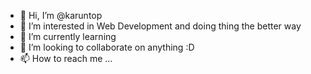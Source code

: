 - 👋 Hi, I’m @karuntop
- 👀 I’m interested in Web Development and doing thing the better way
- 🌱 I’m currently learning 
- 💞️ I’m looking to collaborate on anything :D
- 📫 How to reach me ...

<!---
karuntop/karuntop is a ✨ special ✨ repository because its `README.md` (this file) appears on your GitHub profile.
You can click the Preview link to take a look at your changes.
--->
